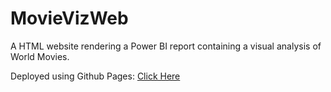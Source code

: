 # MovieVizWeb
A HTML website rendering a Power BI report containing a visual analysis of World Movies.

Deployed using Github Pages: <a href="https://ayanatherate.github.io/MovieVizWeb.github.io/"> Click Here </a>
